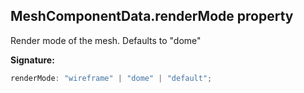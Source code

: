 
## MeshComponentData.renderMode property

Render mode of the mesh. Defaults to "dome"

**Signature:**

```typescript
renderMode: "wireframe" | "dome" | "default";
```
